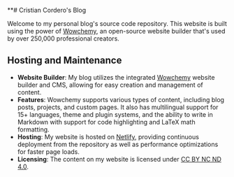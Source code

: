 **# Cristian Cordero's Blog

Welcome to my personal blog's source code repository. This website is built using the power of [Wowchemy](https://wowchemy.com), an open-source website builder that's used by over 250,000 professional creators.

## Hosting and Maintenance
- **Website Builder**: My blog utilizes the integrated [Wowchemy](https://wowchemy.com) website builder and CMS, allowing for easy creation and management of content.
- **Features**: Wowchemy supports various types of content, including blog posts, projects, and custom pages. It also has multilingual support for 15+ languages, theme and plugin systems, and the ability to write in Markdown with support for code highlighting and LaTeX math formatting.
- **Hosting**: My website is hosted on [Netlify](https://www.netlify.com/), providing continuous deployment from the repository as well as performance optimizations for faster page loads.
- **Licensing**: The content on my website is licensed under [CC BY NC ND 4.0](https://creativecommons.org).

